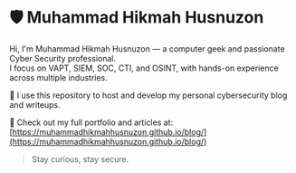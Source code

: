 # 🛡️ Muhammad Hikmah Husnuzon

Hi, I'm Muhammad Hikmah Husnuzon — a computer geek and passionate Cyber Security professional.  
I focus on VAPT, SIEM, SOC, CTI, and OSINT, with hands-on experience across multiple industries.

🚀 I use this repository to host and develop my personal cybersecurity blog and writeups.

🔗 Check out my full portfolio and articles at: [https://muhammadhikmahhusnuzon.github.io/blog/](https://muhammadhikmahhusnuzon.github.io/blog/)

> Stay curious, stay secure.

